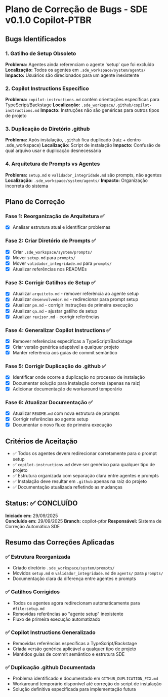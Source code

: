 # Plano de Correção de Bugs - SDE v0.1.0 Copilot-PTBR

## Bugs Identificados

### 1. Gatilho de Setup Obsoleto
**Problema:** Agentes ainda referenciam o agente 'setup' que foi excluído
**Localização:** Todos os agentes em `.sde_workspace/system/agents/`
**Impacto:** Usuários são direcionados para um agente inexistente

### 2. Copilot Instructions Específico
**Problema:** `copilot-instructions.md` contém orientações específicas para TypeScript/Backstage
**Localização:** `.sde_workspace/.github/copilot-instructions.md`
**Impacto:** Instruções não são genéricas para outros tipos de projeto

### 3. Duplicação do Diretório .github
**Problema:** Após instalação, `.github` fica duplicado (raiz + dentro .sde_workspace)
**Localização:** Script de instalação
**Impacto:** Confusão de qual arquivo usar e duplicação desnecessária

### 4. Arquitetura de Prompts vs Agentes
**Problema:** `setup.md` e `validador_integridade.md` são prompts, não agentes
**Localização:** `.sde_workspace/system/agents/`
**Impacto:** Organização incorreta do sistema

## Plano de Correção

### Fase 1: Reorganização de Arquitetura ✅
- [x] Analisar estrutura atual e identificar problemas

### Fase 2: Criar Diretório de Prompts ✅
- [x] Criar `.sde_workspace/system/prompts/`
- [x] Mover `setup.md` para `prompts/`
- [x] Mover `validador_integridade.md` para `prompts/`
- [x] Atualizar referências nos READMEs

### Fase 3: Corrigir Gatilhos de Setup ✅
- [x] Atualizar `arquiteto.md` - remover referência ao agente setup
- [x] Atualizar `desenvolvedor.md` - redirecionar para prompt setup
- [x] Atualizar `pm.md` - corrigir instruções de primeira execução
- [x] Atualizar `qa.md` - ajustar gatilho de setup
- [x] Atualizar `revisor.md` - corrigir referências

### Fase 4: Generalizar Copilot Instructions ✅
- [x] Remover referências específicas a TypeScript/Backstage
- [x] Criar versão genérica adaptável a qualquer projeto
- [x] Manter referência aos guias de commit semântico

### Fase 5: Corrigir Duplicação do .github ✅
- [x] Identificar onde ocorre a duplicação no processo de instalação
- [x] Documentar solução para instalação correta (apenas na raiz)
- [x] Adicionar documentação de workaround temporário

### Fase 6: Atualizar Documentação ✅
- [x] Atualizar `README.md` com nova estrutura de prompts
- [x] Corrigir referências ao agente setup
- [x] Documentar o novo fluxo de primeira execução

## Critérios de Aceitação

- ✅ Todos os agentes devem redirecionar corretamente para o prompt setup
- ✅ `copilot-instructions.md` deve ser genérico para qualquer tipo de projeto
- ✅ Estrutura organizada com separação clara entre agentes e prompts
- ✅ Instalação deve resultar em `.github` apenas na raiz do projeto
- ✅ Documentação atualizada refletindo as mudanças

## Status: ✅ CONCLUÍDO
**Iniciado em:** 29/09/2025  
**Concluído em:** 29/09/2025
**Branch:** copilot-ptbr
**Responsável:** Sistema de Correção Automática SDE

## Resumo das Correções Aplicadas

### ✅ Estrutura Reorganizada
- Criado diretório `.sde_workspace/system/prompts/` 
- Movidos `setup.md` e `validador_integridade.md` de `agents/` para `prompts/`
- Documentação clara da diferença entre agentes e prompts

### ✅ Gatilhos Corrigidos  
- Todos os agentes agora redirecionam automaticamente para `#file:setup.md`
- Removidas referências ao "agente setup" inexistente
- Fluxo de primeira execução automatizado

### ✅ Copilot Instructions Generalizado
- Removidas referências específicas a TypeScript/Backstage
- Criada versão genérica aplicável a qualquer tipo de projeto
- Mantidos guias de commit semântico e estrutura SDE

### ✅ Duplicação .github Documentada
- Problema identificado e documentado em `GITHUB_DUPLICATION_FIX.md`
- Workaround temporário disponível até correção do script de instalação
- Solução definitiva especificada para implementação futura